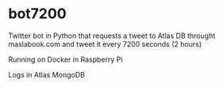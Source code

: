 # bot7200
Twitter bot in Python that requests a tweet to Atlas DB throught maslabook.com and tweet it every 7200 seconds (2 hours)

Running on Docker in Raspberry Pi

Logs in Atlas MongoDB